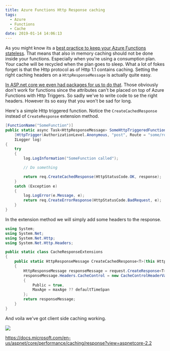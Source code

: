 ```yaml
---
title: Azure Functions Http Response caching
tags:
  - Azure
  - Functions
  - Cache
date: 2019-01-14 14:06:13
---
```


As you might know its a [best practice to keep your Azure Functions stateless](https://docs.microsoft.com/en-us/azure/azure-functions/functions-best-practices#write-functions-to-be-stateless). That means that also in memory caching should not be done inside your functions. Especially when you're using a consumption plan. Your cache will be recycled when the plan goes to sleep.
What a lot of fokes forget is that the Http protocol as of Http 1.1 contains caching. Setting the right caching headers on a `HttpResponseMessage` is actually quite easy.

[In ASP.net core we even had packages for us to do that](https://docs.microsoft.com/en-us/aspnet/core/performance/caching/response?view=aspnetcore-2.2). Those obviously don't work for functions since the attributes can't be placed on top of Azure Functions with Http Triggers. So sadly we've to write code to se the right headers. However its so easy that you won't be sad for long.

Here's a simple Http triggered function. Notice the `CreateCachedResponse` instead of `CreateResponse` extension method.
```csharp
[FunctionName("SomeFunction")]
public static async Task<HttpResponseMessage> SomeHttpTriggeredFunctions(
    [HttpTrigger(AuthorizationLevel.Anonymous, "post", Route = "some/route")] HttpRequestMessage req,
    ILogger log)
{
    try
    {
        log.LogInformation("SomeFunction called");

        // Do something

        return req.CreateCachedResponse(HttpStatusCode.OK, response);
    }
    catch (Exception e)
    {
        log.LogError(e.Message, e);
        return req.CreateErrorResponse(HttpStatusCode.BadRequest, e);
    }
}
```
In the extension method we will simply add some headers to the response.
```csharp
using System;
using System.Net;
using System.Net.Http;
using System.Net.Http.Headers;

public static class CacheResponseExtensions
{
    public static HttpResponseMessage CreateCachedResponse<T>(this HttpRequestMessage request, HttpStatusCode statusCode, T value, TimeSpan? maxAge = null)
    {
        HttpResponseMessage responseMessage = request.CreateResponse<T>(statusCode, value);
        responseMessage.Headers.CacheControl = new CacheControlHeaderValue()
        {
            Public = true,
            MaxAge = maxAge ?? defaultTimeSpan
        };
        return responseMessage;
    }
}
```
And voila we've got client side caching working.

<img src="/images/cache-functions.png" />


https://docs.microsoft.com/en-us/aspnet/core/performance/caching/response?view=aspnetcore-2.2
